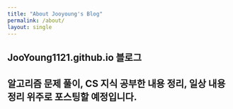 ```yaml
---  
title: "About Jooyoung's Blog"
permalink: /about/
layout: single
---
```

## JooYoung1121.github.io 블로그

## 알고리즘 문제 풀이, CS 지식 공부한 내용 정리, 일상 내용 정리 위주로 포스팅할 예정입니다. 